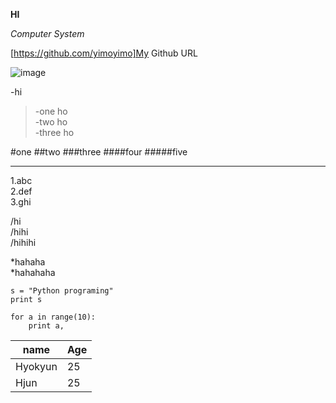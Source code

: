 **HI**

*Computer System*

[https://github.com/yimoyimo]My Github URL

![image](http://i.imgur.com/iU1SwYe.gif)

-hi   
>-one ho   
>-two ho   
>-three ho   

#one
##two
###three
####four
#####five

---------

1.abc  
2.def  
3.ghi  

/hi   
/hihi   
/hihihi   

*hahaha    
*hahahaha    

```{.python}
s = "Python programing"
print s

for a in range(10):
	print a,

```

name     | Age
-----   | -----
Hyokyun| 25
Hjun   | 25



